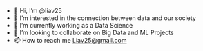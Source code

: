 - 👋 Hi, I’m @liav25
- 👀 I’m interested in the connection between data and our society
- 🌱 I’m currently working as a Data Science
- 💞️ I’m looking to collaborate on Big Data and ML Projects
- 📫 How to reach me Liav25@gmail.com

<!---
liav25/liav25 is a ✨ special ✨ repository because its `README.md` (this file) appears on your GitHub profile.
You can click the Preview link to take a look at your changes.
--->
